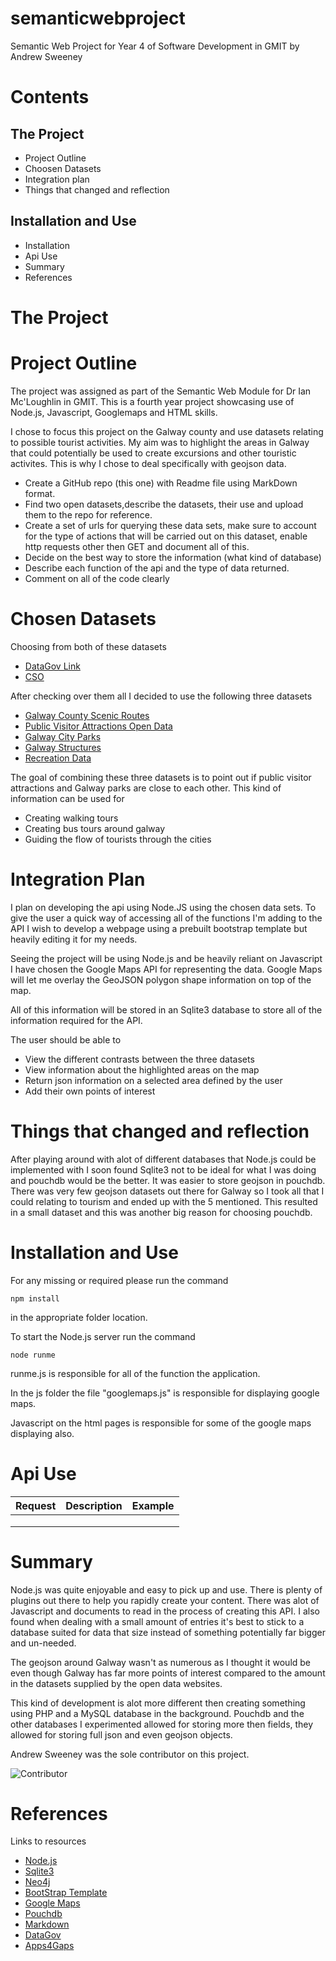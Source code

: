 # semanticwebproject

Semantic Web Project for Year 4 of Software Development in GMIT by Andrew Sweeney

# Contents

## The Project

* Project Outline
* Choosen Datasets
* Integration plan
* Things that changed and reflection

## Installation and Use

* Installation
* Api Use
* Summary
* References

# The Project

# Project Outline

The project was assigned as part of the Semantic Web Module for Dr Ian Mc'Loughlin in GMIT. This is a fourth year project showcasing use of Node.js, Javascript, Googlemaps and HTML skills.

I chose to focus this project on the Galway county and use datasets relating to possible tourist activities. My aim was to highlight the areas in Galway that could potentially be used to create excursions and other touristic activites. This is why I chose to deal specifically with geojson data.

* Create a GitHub repo (this one) with Readme file using MarkDown format. 
* Find two open datasets,describe the datasets, their use and upload them to the repo for reference.
* Create a set of urls for querying these data sets, make sure to account for the type of actions that will be carried out on this dataset, enable http requests other then GET and document all of this.
* Decide on the best way to store the information (what kind of database)
* Describe each function of the api and the type of data returned.
* Comment on all of the code clearly

# Chosen Datasets

Choosing from both of these datasets 

* [DataGov Link](https://data.gov.ie/data)
* [CSO](http://www.cso.ie/)

After checking over them all I decided to use the following three datasets

* [Galway County Scenic Routes](https://data.gov.ie/dataset/galway-county-scenic-routesf5940)
* [Public Visitor Attractions Open Data](https://data.gov.ie/dataset/galway-city-public-visitor-attractions)
* [Galway City Parks](http://opendata.galwaycity.opendata.arcgis.com/datasets/683ff500430447c985f4775a6b5dd112_0)
* [Galway Structures](http://opendata.galwaycity.opendata.arcgis.com/datasets/5aeadf7112614f11b712734f9f47dab6_0.geojson)
* [Recreation Data](http://data.galwaycoco.opendata.arcgis.com/datasets/35907ebb169c4ce8960fc4731c3d16ff_0.geojson)

The goal of combining these three datasets is to point out if public visitor attractions and Galway parks are close to each other. This kind of information can be used for

* Creating walking tours
* Creating bus tours around galway
* Guiding the flow of tourists through the cities

# Integration Plan

I plan on developing the api using Node.JS using the chosen data sets. To give the user a quick way of accessing all of the functions I'm adding to the API I wish to develop a webpage using a prebuilt bootstrap template but heavily editing it for my needs. 

Seeing the project will be using Node.js and be heavily reliant on Javascript I have chosen the Google Maps API for representing the data. Google Maps will let me overlay the GeoJSON polygon shape information on top of the map.

All of this information will be stored in an Sqlite3 database to store all of the information required for the API.

The user should be able to 

* View the different contrasts between the three datasets
* View information about the highlighted areas on the map
* Return json information on a selected area defined by the user
* Add their own points of interest

# Things that changed and reflection

After playing around with alot of different databases that Node.js could be implemented with I soon found Sqlite3 not to be ideal for what I was doing and pouchdb would be the better. It was easier to store geojson in pouchdb. There was very few geojson datasets out there for Galway so I took all that I could relating to tourism and ended up with the 5 mentioned. This resulted in a small dataset and this was another big reason for choosing pouchdb. 

# Installation and Use

For any missing or required please run the command

```npm install```

in the appropriate folder location.

To start the Node.js server run the command

```node runme```

runme.js is responsible for all of the function the application.

In the js folder the file "googlemaps.js" is responsible for displaying google maps.

Javascript on the html pages is responsible for some of the google maps displaying also.

# Api Use

| Request        | Description           | Example  |
| ------------- |:-------------:| -----:|
| |  |  |
| |  |  |
| |  |  |

# Summary

Node.js was quite enjoyable and easy to pick up and use. There is plenty of plugins out there to help you rapidly create your content. There was alot of Javascript and documents to read in the process of creating this API. I also found when dealing with a small amount of entries it's best to stick to a database suited for data that size instead of something potentially far bigger and un-needed.

The geojson around Galway wasn't as numerous as I thought it would be even though Galway has far more points of interest compared to the amount in the datasets supplied by the open data websites.

This kind of development is alot more different then creating something using PHP and a MySQL database in the background. Pouchdb and the other databases I experimented allowed for storing more then fields, they allowed for storing full json and even geojson objects.

Andrew Sweeney was the sole contributor on this project.

![Contributor](https://avatars1.githubusercontent.com/u/6676433?v=3&s=96)

# References

Links to resources
* [Node.js](https://nodejs.org/en/)
* [Sqlite3](https://www.npmjs.com/package/sqlite3)
* [Neo4j](https://www.npmjs.com/package/neo4j)
* [BootStrap Template](http://startbootstrap.com/template-overviews/sb-admin/)
* [Google Maps](https://developers.google.com/maps/?hl=en)
* [Pouchdb](http://pouchdb.com/learn.html)
* [Markdown](https://github.com/adam-p/markdown-here/wiki/Markdown-Cheatsheet#tables)
* [DataGov](https://data.gov.ie/data)
* [Apps4Gaps](http://apps4gaps.ie/)




